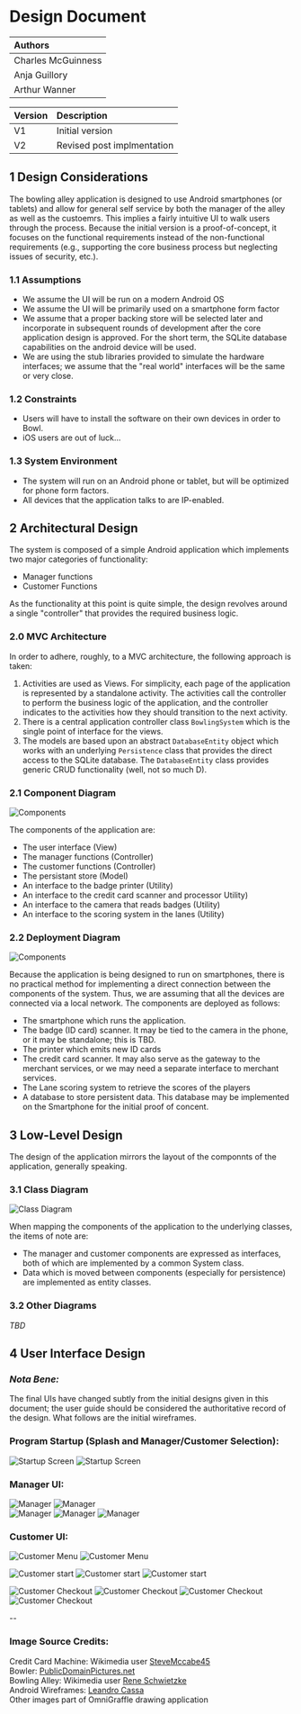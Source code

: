 # Design Document

| Authors |
|:---|
| Charles McGuinness |
| Anja Guillory |
| Arthur Wanner |

| Version | Description     |
|:--|:--|
| V1 | Initial version |
| V2 | Revised post implmentation |

## 1 Design Considerations

The bowling alley application is designed to use Android smartphones (or tablets) and allow for general self service by both the manager of the alley as well as the custoemrs.  This implies a fairly intuitive UI to walk users through the process.  Because the initial version is a proof-of-concept, it focuses on the functional requirements instead of the non-functional requirements (e.g., supporting the core business process but neglecting issues of security, etc.).

### 1.1 Assumptions

* We assume the UI will be run on a modern Android OS
* We assume the UI will be primarily used on a smartphone form factor
* We assume that a proper backing store will be selected later and incorporate in subsequent rounds of development after the core application design is approved.  For the short term, the SQLite database capabilities on the android device will be used.
* We are using the stub libraries provided to simulate the hardware interfaces; we assume that the "real world" interfaces will be the same or very close.


### 1.2 Constraints

* Users will have to install the software on their own devices in order to Bowl.
* iOS users are out of luck...

### 1.3 System Environment

* The system will run on an Android phone or tablet, but will be optimized for phone form factors.
* All devices that the application talks to are IP-enabled.

## 2 Architectural Design

The system is composed of a simple Android application which implements two major categories of functionality:

* Manager functions
* Customer Functions

As the functionality at this point is quite simple, the design revolves around a single "controller" that provides the required business logic.

### 2.0 MVC Architecture

In order to adhere, roughly, to a MVC architecture, the following approach is taken:

1. Activities are used as Views. For simplicity, each page of the application is represented by a standalone activity.  The activities call the controller to perform the business logic of the application, and the controller indicates to the activities how they should transition to the next activity.
2. There is a central application controller class `BowlingSystem` which is the single point of interface for the views.
3. The models are based upon an abstract `DatabaseEntity` object which works with an underlying `Persistence` class that provides the direct access to the SQLite database.  The `DatabaseEntity` class provides generic CRUD functionality (well, not so much D).

### 2.1 Component Diagram

![Components](images/components.png)

The components of the application are:

* The user interface (View)
* The manager functions (Controller)
* The customer functions (Controller)
* The persistant store (Model)
* An interface to the badge printer (Utility)
* An interface to the credit card scanner and processor  Utility)
* An interface to the camera that reads badges (Utility)
* An interface to the scoring system in the lanes (Utility)

### 2.2 Deployment Diagram

![Components](images/deployment.png)

Because the application is being designed to run on smartphones, there is no practical method for implementing a direct connection between the components of the system.  Thus, we are assuming that all the devices are connected via a local network.  The components are deployed as follows:

* The smartphone which runs the application.
* The badge (ID card) scanner.  It may be tied to the camera in the phone, or it may be standalone; this is TBD.
* The printer which emits new ID cards
* The credit card scanner.  It may also serve as the gateway to the merchant services, or we may need a separate interface to merchant services.
* The Lane scoring system to retrieve the scores of the players
* A database to store persistent data.  This database may be implemented on the Smartphone for the initial proof of concent.


## 3 Low-Level Design

The design of the application mirrors the layout of the componnts of the application, generally speaking.

### 3.1 Class Diagram

![Class Diagram](images/team-design.png)

When mapping the components of the application to the underlying classes, the items of note are:

* The manager and customer components are expressed as interfaces, both of which are implemented by a common System class.
* Data which is moved between components (especially for persistence) are implemented as entity classes.


### 3.2 Other Diagrams

*TBD*

## 4 User Interface Design

### *Nota Bene:*

The final UIs have changed subtly from the initial designs given in this document; the user guide should be considered the authoritative record of the design.  What follows are the initial wireframes.


### Program Startup (Splash and Manager/Customer Selection):
![Startup Screen](images/wf-01-splash.png)
![Startup Screen](images/wf-01-login.png)

### Manager UI:
![Manager](images/wf-01-man-menu.png)
![Manager](images/wf-01-man-new.png)  
![Manager](images/wf-01-man-find.png)
![Manager](images/wf-01-man-reprint.png)
![Manager](images/wf-01-man-update.png)

### Customer UI:
![Customer Menu](images/wf-01-cust-scan.png)
![Customer Menu](images/wf-01-cust-menu.png)

![Customer start](images/wf-01-cust-numbowlers.png)
![Customer start](images/wf-01-cust-next.png)
![Customer start](images/wf-01-cust-lane5.png)

![Customer Checkout](images/wf-01-cust-co-lane.png)
![Customer Checkout](images/wf-01-cust-co-scores.png)
![Customer Checkout](images/wf-01-cust-co-split.png)
![Customer Checkout](images/wf-01-cust-co-credit.png)



--

### Image Source Credits:

Credit Card Machine: Wikimedia user 	[SteveMccabe45](https://commons.wikimedia.org/wiki/File:Tappr_Card_Reader_NFC.jpg)  
Bowler: [PublicDomainPictures.net](http://www.publicdomainpictures.net/view-image.php?image=130468&picture=ten-pin-bowling)  
Bowling Alley: Wikimedia user [Rene Schwietzke](https://commons.wikimedia.org/wiki/File:Candlepin-bowling-usa-lanes-rs.jpg)  
Android Wireframes: [Leandro Cassa](https://www.graffletopia.com/stencils/1197)  
Other images part of OmniGraffle drawing application





